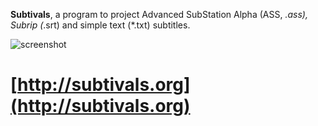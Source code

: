 **Subtivals**, a program to project Advanced SubStation Alpha (ASS, *.ass), Subrip (*.srt) and simple text (*.txt) subtitles.

![screenshot](http://mathieu-leplatre.info/media/subtivals/subtivals.png)

# [http://subtivals.org](http://subtivals.org)

